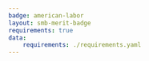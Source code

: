 ```yaml
---
badge: american-labor
layout: smb-merit-badge
requirements: true
data:
    requirements: ./requirements.yaml
---
```

